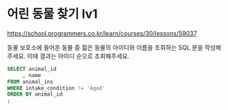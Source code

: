 # 어린 동물 찾기 lv1
https://school.programmers.co.kr/learn/courses/30/lessons/59037

동물 보호소에 들어온 동물 중 젊은 동물의 아이디와 이름을 조회하는 SQL 문을 작성해주세요. 이때 결과는 아이디 순으로 조회해주세요.

```sql
SELECT animal_id
     , name
FROM animal_ins
WHERE intake_condition != 'Aged'
ORDER BY animal_id
;
```
